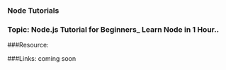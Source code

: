 ### Node Tutorials

### Topic: Node.js Tutorial for Beginners_ Learn Node in 1 Hour.. 

###Resource: 


###Links: coming soon